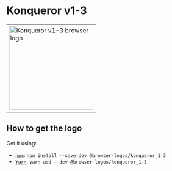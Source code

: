 Konqueror v1-3
==============

<!-- markdownlint-disable line-length no-inline-html -->
<table>
    <tr height=230>
        <td>
            <a href="https://github.com/alrra/browser-logos/tree/4319df82bf5cb7313dd6e63cdb312fd818dea79a/src/archive/konqueror_1-3">
                <img width=220 src="https://raw.githubusercontent.com/alrra/browser-logos/4319df82bf5cb7313dd6e63cdb312fd818dea79a/src/archive/konqueror_1-3/konqueror_1-3.svg?sanitize=true" alt="Konqueror v1-3 browser logo">
            </a>
        </td>
    </tr>
</table>
<!-- markdownlint-enable line-length no-inline-html -->

How to get the logo
-------------------

Get it using:

* [`npm`][npm]: `npm install --save-dev @browser-logos/konqueror_1-3`
* [`Yarn`][yarn]: `yarn add --dev @browser-logos/konqueror_1-3`

<!-- Link labels: -->

[npm]: https://www.npmjs.com/
[yarn]: https://yarnpkg.com/
